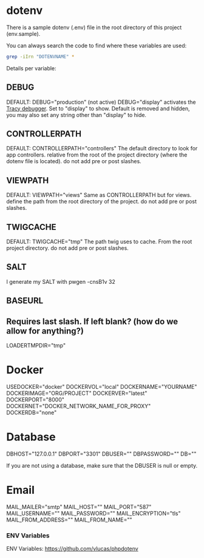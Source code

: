 # dotenv

There is a sample dotenv (.env) file in the root directory of this project (env.sample).

You can always search the code to find where these variables are used:
```bash
grep -iIrn "DOTENVNAME" *
```

Details per variable:

## DEBUG
DEFAULT: DEBUG="production" (not active)
DEBUG="display" activates the [Tracy debugger](https://tracy.nette.org/en/).
Set to "display" to show.
Default is removed and hidden,  you may also set any string other than "display" to hide.

## CONTROLLERPATH
DEFAULT: CONTROLLERPATH="controllers"
The default directory to look for app controllers.
relative from the root of the project directory (where the dotenv file is located).
do not add pre or post slashes.

## VIEWPATH
DEFAULT: VIEWPATH="views"
Same as CONTROLLERPATH but for views.
define the path from the root directory of the project.
do not add pre or post slashes.

## TWIGCACHE
DEFAULT: TWIGCACHE="tmp"
The path twig uses to cache.
From the root project directory.
do not add pre or post slashes.

## SALT
I generate my SALT with pwgen -cnsB1v 32

## BASEURL
Requires last slash.
If left blank? (how do we allow for anything?)
---

LOADERTMPDIR="tmp"


# Docker
USEDOCKER="docker"
DOCKERVOL="local"
DOCKERNAME="YOURNAME"
DOCKERIMAGE="ORG/PROJECT"
DOCKERVER="latest"
DOCKERPORT="8000"
DOCKERNET="DOCKER_NETWORK_NAME_FOR_PROXY"
DOCKERDB="none"

# Database
DBHOST="127.0.0.1"
DBPORT="3301"
DBUSER=""
DBPASSWORD=""
DB=""

If you are not using a database, make sure that the DBUSER is null or empty.

# Email
MAIL_MAILER="smtp"
MAIL_HOST=""
MAIL_PORT="587"
MAIL_USERNAME=""
MAIL_PASSWORD=""
MAIL_ENCRYPTION="tls"
MAIL_FROM_ADDRESS=""
MAIL_FROM_NAME=""


### ENV Variables

ENV Variables: https://github.com/vlucas/phpdotenv
